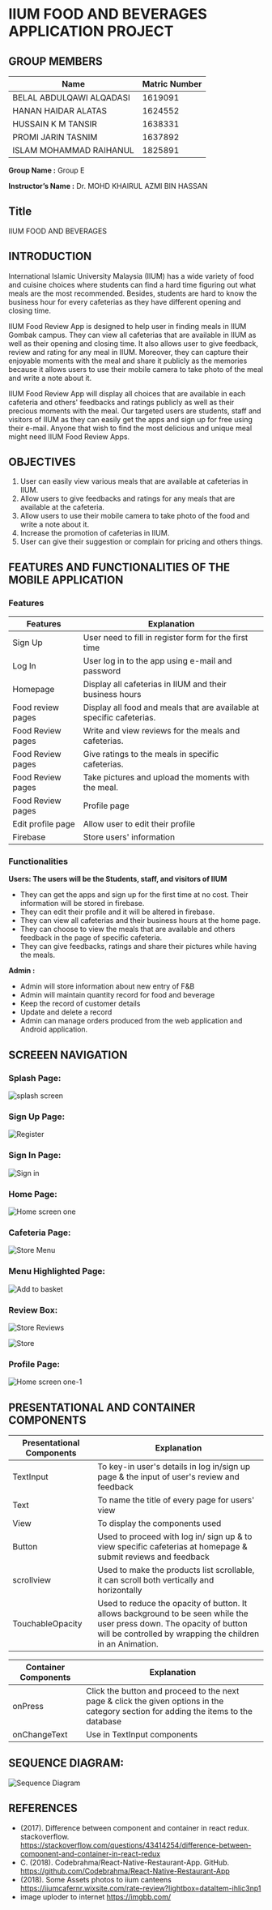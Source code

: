 # IIUM FOOD AND BEVERAGES APPLICATION PROJECT

## GROUP MEMBERS  

**Name**                            | **Matric Number**
----------------------------------- | -------------
BELAL ABDULQAWI ALQADASI            | 1619091
HANAN HAIDAR ALATAS                 | 1624552
HUSSAIN K M TANSIR                  | 1638331
PROMI JARIN TASNIM                  | 1637892
ISLAM MOHAMMAD RAIHANUL             | 1825891


**Group Name :** Group E

**Instructor’s Name :** Dr. MOHD KHAIRUL AZMI BIN HASSAN


## Title 
IIUM FOOD AND BEVERAGES



## INTRODUCTION
International Islamic University Malaysia (IIUM) has a wide variety of food and cuisine choices where students can find a hard time figuring out what meals are the most recommended. Besides, students are hard to know the business hour for every cafeterias as they have different opening and closing time.

IIUM Food Review App is designed to help user in finding meals in IIUM Gombak campus. They can view all cafeterias that are available in IIUM as well as their opening and closing time. It also allows user to give feedback, review and rating for any meal in IIUM. Moreover, they can capture their enjoyable moments with the meal and share it publicly as the memories because it allows users to use their mobile camera to take photo of the meal and write a note about it.

IIUM Food Review App will display all choices that are available in each cafeteria and others' feedbacks and ratings publicly as well as their precious moments with the meal. Our targeted users are students, staff and visitors of IIUM as they can easily get the apps and sign up for free using their e-mail. Anyone that wish to find the most delicious and unique meal might need IIUM Food Review Apps.


## OBJECTIVES
1. User can easily view various meals that are available at cafeterias in IIUM.
2. Allow users to give feedbacks and ratings for any meals that are available at the cafeteria.
3. Allow users to use their mobile camera to take photo of the food and write a note about it.
4. Increase the promotion of cafeterias in IIUM.
5. User can give their suggestion or complain for pricing and others things.




## FEATURES AND FUNCTIONALITIES OF THE MOBILE APPLICATION

### Features

Features | Explanation
------------ | ----------------------------
Sign Up | User need to fill in register form for the first time
Log In | User log in to the app using e-mail and password
Homepage | Display all cafeterias in IIUM and their business hours
Food review pages | Display all food and meals that are available at specific cafeterias.
Food Review pages | Write and view reviews for the meals and cafeterias.
Food Review pages | Give ratings to the meals in specific cafeterias.
Food Review pages | Take pictures and upload the moments with the meal.
Food Review pages | Profile page | View users' profile
Edit profile page | Allow user to edit their profile
Firebase | Store users' information

### Functionalities
**Users: The users will be the Students, staff, and visitors of IIUM**
* They can get the apps and sign up for the first time at no cost. Their information will be stored in firebase.
* They can edit their profile and it will be altered in firebase.
* They can view all cafeterias and their business hours at the home page.
* They can choose to view the meals that are available and others feedback in the page of specific cafeteria.
* They can give feedbacks, ratings and share their pictures while having the meals.


**Admin :**

* Admin will store information about new entry of F&B
* Admin will maintain quantity record for food and beverage 
* Keep the record of customer details
* Update and delete a record
* Admin can manage orders produced from the web application and Android application. 

## SCREEEN NAVIGATION

### Splash Page:

![splash screen](https://user-images.githubusercontent.com/69639669/116392599-34694c00-a853-11eb-91ce-df3f06f8db79.png)

### Sign Up Page:

![Register](https://user-images.githubusercontent.com/69639669/116392654-43e89500-a853-11eb-9137-24bf3f757c26.png)

### Sign In Page:

![Sign in](https://user-images.githubusercontent.com/69639669/116392770-6d092580-a853-11eb-9b8b-9823c8374774.png)

### Home Page:

![Home screen one](https://user-images.githubusercontent.com/69639669/116392818-7c886e80-a853-11eb-8076-fea3010851a1.png)

### Cafeteria Page:

![Store Menu](https://user-images.githubusercontent.com/69639669/116392990-afcafd80-a853-11eb-816a-714f0d8b35d0.png)

### Menu Highlighted Page:

![Add to basket](https://user-images.githubusercontent.com/69639669/116401600-02111c00-a85e-11eb-9548-68d66d7de6e2.png)

### Review Box:

![Store Reviews](https://user-images.githubusercontent.com/69639669/116401635-0c331a80-a85e-11eb-8844-3c62f04e25c3.png)

![Store](https://user-images.githubusercontent.com/69639669/116401662-135a2880-a85e-11eb-9643-ede11bc13f9b.png)

### Profile Page:

![Home screen one-1](https://user-images.githubusercontent.com/69639669/116401690-1bb26380-a85e-11eb-92b7-0aee05572cd3.png)

## PRESENTATIONAL AND CONTAINER COMPONENTS

Presentational Components | Explanation
------------- | ---------------------------------------
TextInput | To key-in user's details in log in/sign up page & the input of user's review and feedback
Text | To name the title of every page for users' view
View | To display the components used
Button | Used to proceed with log in/ sign up & to view specific cafeterias at homepage & submit reviews and feedback
scrollview  | Used to make the products list scrollable, it can scroll both vertically and horizontally
TouchableOpacity  | Used to reduce the opacity of button. It allows background to be seen while the user press down. The opacity of button will be controlled by wrapping the children in an Animation. 


Container Components | Explanation
------------- | ---------------------------------------
onPress |	Click the button and proceed to the next page & click the given options in the category section for adding the items to the database
onChangeText | Use in TextInput components




## SEQUENCE DIAGRAM:<br />
![Sequence Diagram](https://user-images.githubusercontent.com/44799410/116282096-f28dc680-a7bc-11eb-9083-6fb2efc44e0c.jpg)



## REFERENCES

* (2017). Difference between component and container in react redux. stackoverflow. https://stackoverflow.com/questions/43414254/difference-between-component-and-container-in-react-redux
* C. (2018). Codebrahma/React-Native-Restaurant-App. GitHub. https://github.com/Codebrahma/React-Native-Restaurant-App
* (2018). Some Assets photos to iium canteens  https://iiumcafernr.wixsite.com/rate-review?lightbox=dataItem-ihlic3np1
* image uploder to internet https://imgbb.com/
